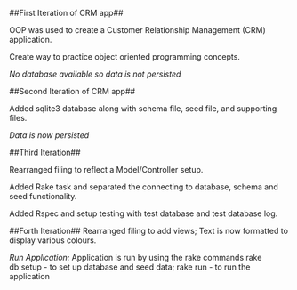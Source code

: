 ##First Iteration of CRM app##

OOP was used to create a Customer Relationship Management (CRM) application.

Create way to practice object oriented programming concepts.

*No database available so data is not persisted*

##Second Iteration of CRM app##

Added sqlite3 database along with schema file, seed file, and supporting files.

*Data is now persisted*

##Third Iteration##

Rearranged filing to reflect a Model/Controller setup.

Added Rake task and separated the connecting to database, schema and seed functionality.

Added Rspec and setup testing with test database and test database log.

##Forth Iteration##
Rearranged filing to add views; Text is now formatted to display various colours.

*Run Application:*
Application is run by using the rake commands
rake db:setup - to set up database and seed data;
rake run - to run the application
